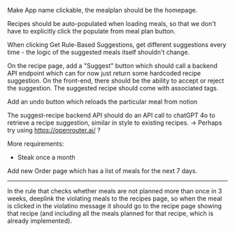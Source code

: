 Make App name clickable, the mealplan should be the homepage.



Recipes should be auto-populated when loading meals, so that we don't have to explicitly click the populate from meal plan button.

When clicking Get Rule-Based Suggestions, get different suggestions every time - the logic of the suggested meals itself shouldn't change.

On the recipe page, add a "Suggest" button which should call a backend API endpoint which can for now just return some hardcoded recipe suggestion. On the front-end, there should be the ability to accept or reject the suggestion. The suggested recipe should come with associated tags.

Add an undo button which reloads the particular meal from notion

The suggest-recipe backend API should do an API call to chatGPT 4o to retrieve a recipe suggestion, similar in style to existing recipes. 
-> Perhaps try using https://openrouter.ai/ ?



More requirements:
- Steak once a month


Add new Order page which has a list of meals for the next 7 days. 


-------
In the rule that checks whether meals are not planned more than once in 3 weeks, deeplink the violating meals to the recipes page, so when the meal is clicked in the violatino message it should go to the recipe page showing that recipe (and including all the meals planned for that recipe, which is already implemented).